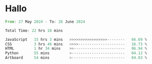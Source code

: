 # Hallo
<!--START_SECTION:waka-->

```rust
From: 27 May 2024 - To: 26 June 2024

Total Time: 22 hrs 18 mins

JavaScript   15 hrs 3 mins   >>>>>>>>>>>>>>>>>--------   66.69 %
CSS          3 hrs 46 mins   >>>>---------------------   16.73 %
HTML         1 hr 34 mins    >>-----------------------   06.94 %
Python       55 mins         >------------------------   04.12 %
Artboard     54 mins         >------------------------   04.03 %
```

<!--END_SECTION:waka-->
